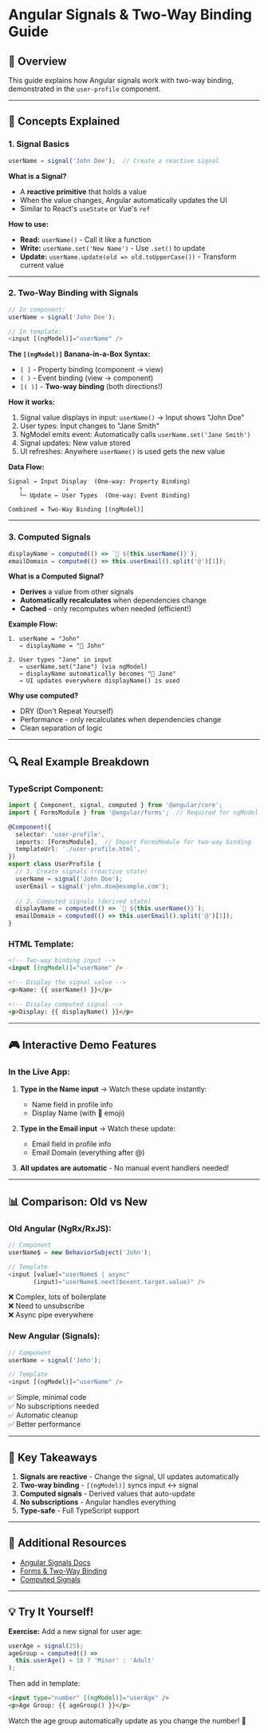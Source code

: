 # Angular Signals & Two-Way Binding Guide

## 🎯 Overview
This guide explains how Angular signals work with two-way binding, demonstrated in the `user-profile` component.

---

## 📖 Concepts Explained

### 1. **Signal Basics**
```typescript
userName = signal('John Doe');  // Create a reactive signal
```

**What is a Signal?**
- A **reactive primitive** that holds a value
- When the value changes, Angular automatically updates the UI
- Similar to React's `useState` or Vue's `ref`

**How to use:**
- **Read:** `userName()` - Call it like a function
- **Write:** `userName.set('New Name')` - Use `.set()` to update
- **Update:** `userName.update(old => old.toUpperCase())` - Transform current value

---

### 2. **Two-Way Binding with Signals**
```typescript
// In component:
userName = signal('John Doe');

// In template:
<input [(ngModel)]="userName" />
```

**The `[(ngModel)]` Banana-in-a-Box Syntax:**
- `[ ]` - Property binding (component → view)
- `( )` - Event binding (view → component)
- `[( )]` - **Two-way binding** (both directions!)

**How it works:**
1. Signal value displays in input: `userName()` → Input shows "John Doe"
2. User types: Input changes to "Jane Smith"
3. NgModel emits event: Automatically calls `userName.set('Jane Smith')`
4. Signal updates: New value stored
5. UI refreshes: Anywhere `userName()` is used gets the new value

**Data Flow:**
```
Signal → Input Display  (One-way: Property Binding)
   ↑            ↓
   └─ Update ← User Types  (One-way: Event Binding)
   
Combined = Two-Way Binding [(ngModel)]
```

---

### 3. **Computed Signals**
```typescript
displayName = computed(() => `👤 ${this.userName()}`);
emailDomain = computed(() => this.userEmail().split('@')[1]);
```

**What is a Computed Signal?**
- **Derives** a value from other signals
- **Automatically recalculates** when dependencies change
- **Cached** - only recomputes when needed (efficient!)

**Example Flow:**
```
1. userName = "John"
   → displayName = "👤 John"

2. User types "Jane" in input
   → userName.set("Jane") (via ngModel)
   → displayName automatically becomes "👤 Jane"
   → UI updates everywhere displayName() is used
```

**Why use computed?**
- DRY (Don't Repeat Yourself)
- Performance - only recalculates when dependencies change
- Clean separation of logic

---

## 🔍 Real Example Breakdown

### TypeScript Component:
```typescript
import { Component, signal, computed } from '@angular/core';
import { FormsModule } from '@angular/forms';  // Required for ngModel!

@Component({
  selector: 'user-profile',
  imports: [FormsModule],  // Import FormsModule for two-way binding
  templateUrl: './user-profile.html',
})
export class UserProfile {
  // 1. Create signals (reactive state)
  userName = signal('John Doe');
  userEmail = signal('john.doe@example.com');
  
  // 2. Computed signals (derived state)
  displayName = computed(() => `👤 ${this.userName()}`);
  emailDomain = computed(() => this.userEmail().split('@')[1]);
}
```

### HTML Template:
```html
<!-- Two-way binding input -->
<input [(ngModel)]="userName" />

<!-- Display the signal value -->
<p>Name: {{ userName() }}</p>

<!-- Display computed signal -->
<p>Display: {{ displayName() }}</p>
```

---

## 🎮 Interactive Demo Features

### In the Live App:
1. **Type in the Name input** → Watch these update instantly:
   - Name field in profile info
   - Display Name (with 👤 emoji)
   
2. **Type in the Email input** → Watch these update:
   - Email field in profile info  
   - Email Domain (everything after @)

3. **All updates are automatic** - No manual event handlers needed!

---

## 📊 Comparison: Old vs New

### Old Angular (NgRx/RxJS):
```typescript
// Component
userName$ = new BehaviorSubject('John');

// Template
<input [value]="userName$ | async" 
       (input)="userName$.next($event.target.value)" />
```
❌ Complex, lots of boilerplate  
❌ Need to unsubscribe  
❌ Async pipe everywhere

### New Angular (Signals):
```typescript
// Component
userName = signal('John');

// Template
<input [(ngModel)]="userName" />
```
✅ Simple, minimal code  
✅ No subscriptions needed  
✅ Automatic cleanup  
✅ Better performance

---

## 🚀 Key Takeaways

1. **Signals are reactive** - Change the signal, UI updates automatically
2. **Two-way binding** - `[(ngModel)]` syncs input ↔ signal
3. **Computed signals** - Derived values that auto-update
4. **No subscriptions** - Angular handles everything
5. **Type-safe** - Full TypeScript support

---

## 🔗 Additional Resources

- [Angular Signals Docs](https://angular.dev/guide/signals)
- [Forms & Two-Way Binding](https://angular.dev/guide/forms)
- [Computed Signals](https://angular.dev/guide/signals#computed-signals)

---

## 💡 Try It Yourself!

**Exercise:** Add a new signal for user age:
```typescript
userAge = signal(25);
ageGroup = computed(() => 
  this.userAge() < 18 ? 'Minor' : 'Adult'
);
```

Then add in template:
```html
<input type="number" [(ngModel)]="userAge" />
<p>Age Group: {{ ageGroup() }}</p>
```

Watch the age group automatically update as you change the number! 🎉
